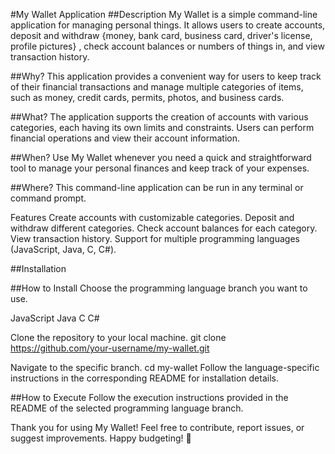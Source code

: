 #My Wallet Application
##Description
My Wallet is a simple command-line application for managing personal things. It allows users to create accounts, deposit and withdraw {money, bank card, business card, driver's license, profile pictures} , check account balances or numbers of things in, and view transaction history.

##Why?
This application provides a convenient way for users to keep track of their financial transactions and manage multiple categories of items, such as money, credit cards, permits, photos, and business cards.

##What?
The application supports the creation of accounts with various categories, each having its own limits and constraints. Users can perform financial operations and view their account information.

##When?
Use My Wallet whenever you need a quick and straightforward tool to manage your personal finances and keep track of your expenses.

##Where?
This command-line application can be run in any terminal or command prompt.

Features
Create accounts with customizable categories.
Deposit and withdraw different categories.
Check account balances for each category.
View transaction history.
Support for multiple programming languages (JavaScript, Java, C, C#).

##Installation

##How to Install
Choose the programming language branch you want to use.

JavaScript
Java
C
C#

Clone the repository to your local machine.
git clone https://github.com/your-username/my-wallet.git

Navigate to the specific branch.
cd my-wallet
Follow the language-specific instructions in the corresponding README for installation details.

##How to Execute
Follow the execution instructions provided in the README of the selected programming language branch.


Thank you for using My Wallet! Feel free to contribute, report issues, or suggest improvements. Happy budgeting! 🌟